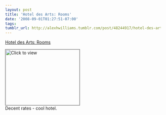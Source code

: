 ```yaml
---
layout: post
title: 'Hotel des Arts: Rooms'
date: '2008-09-01T01:27:51-07:00'
tags: 
tumblr_url: http://alexhwilliams.tumblr.com/post/48244917/hotel-des-arts-rooms
---
```

<a href="https://www.iterasi.net/OpenViewer.aspx?sqrlitid=3O_gWPc15UyojTS0hiAaNw">Hotel des Arts: Rooms</a><br/><p><a href="https://www.iterasi.net/OpenViewer.aspx?sqrlitid=3O_gWPc15UyojTS0hiAaNw" target="_blank"> <img src="http://AssetHost01a.iterasi.net/ec2eb670e447/94d5ad32ba6b/ff6f9e86baa1/bd7db367a3b8/03ab0c60-0080-4962-9633-3890933718cb/thumbnail.jpg???20080901082729???Bhp11GrmmGyri4MIJVpsgH1pOZ/+5Q+Zh8t7ni+VeSrDTZAzkYgLOECZi8upePF2/Br9545s4P2xKfNWD0sk+REy0WlrLl0a+SgKesR/+UZnvRDRYk4sBDGjVsTEPeTov+HI4hbM6ZOSKtd/S/lLdbWDgEsdfltmjyFBI74EQcM=" width="240" height="180" style="border:solid 1px #666" alt="Click to view"/></a>
<br/>Decent rates - cool hotel.</p>
